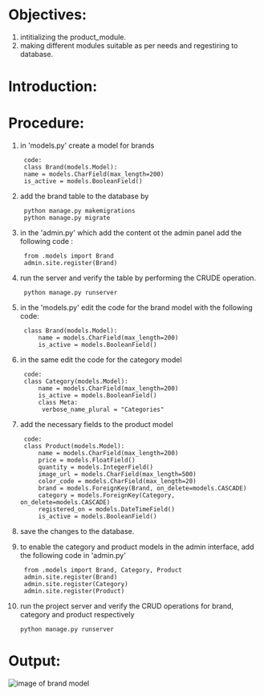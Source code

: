# Objectives:
1) intitializing the product_module.
2) making different modules suitable as per needs and regestiring to database.

# Introduction:


# Procedure:
1. in 'models.py' create a model for brands

        code:
        class Brand(models.Model):
        name = models.CharField(max_length=200)
        is_active = models.BooleanField()

2. add the brand table to the database by

        python manage.py makemigrations
        python manage.py migrate

3. in the 'admin.py' which add the content ot the admin panel add the following code :

        from .models import Brand
        admin.site.register(Brand)

4. run the server and verify the table by performing the CRUDE operation.
        
        python manage.py runserver

5. in the 'models.py' edit the code for the brand model with the following code:

        class Brand(models.Model):
            name = models.CharField(max_length=200)
            is_active = models.BooleanField()

6. in the same edit the code for the category model 

        code:
        class Category(models.Model):
            name = models.CharField(max_length=200)
            is_active = models.BooleanField()
            class Meta:
             verbose_name_plural = "Categories"
7. add the necessary fields  to the product model  

        code:
        class Product(models.Model):
            name = models.CharField(max_length=200)
            price = models.FloatField()
            quantity = models.IntegerField()
            image_url = models.CharField(max_length=500)
            color_code = models.CharField(max_length=20)
            brand = models.ForeignKey(Brand, on_delete=models.CASCADE)
            category = models.ForeignKey(Category, on_delete=models.CASCADE)
            registered_on = models.DateTimeField()
            is_active = models.BooleanField()
8. save the changes to the database.

9. to enable the category and product models in the admin interface, add the following code in 'admin.py'

        from .models import Brand, Category, Product
        admin.site.register(Brand)
        admin.site.register(Category)
        admin.site.register(Product)

10. run the project server and verify the CRUD operations for brand, category and product respectively

        python manage.py runserver   

# Output:

![image of brand model](https://github.com/pradhan21/ecommerce/blob/master/lab_report/lab2/Screenshot%20(41).png)
